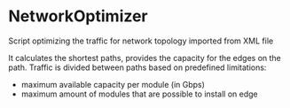 # NetworkOptimizer
Script optimizing the traffic for network topology imported from XML file

It calculates the shortest paths, provides the capacity for the edges on the path.
Traffic is divided between paths based on predefined limitations:
- maximum available capacity per module (in Gbps)
- maximum amount of modules that are possible to install on edge
